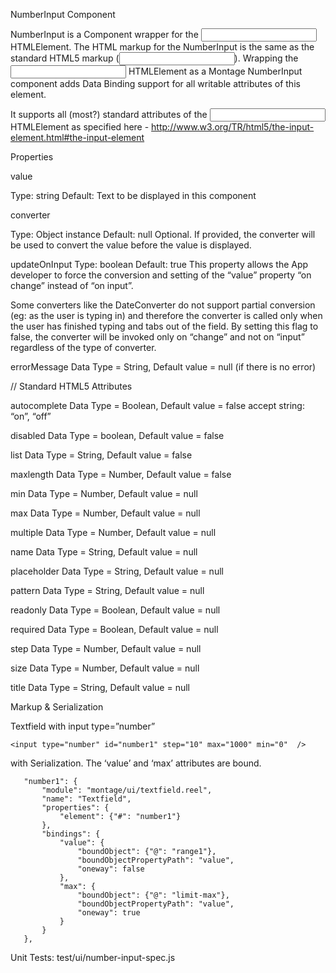 NumberInput Component

NumberInput is a Component wrapper for the <input type=”number”> HTMLElement. The HTML markup for the NumberInput is the same as the standard HTML5 markup (<input>). Wrapping the <input> HTMLElement as a Montage NumberInput component adds Data Binding support for all writable attributes of this element.

It supports all (most?) standard attributes of the <input> HTMLElement as specified here - http://www.w3.org/TR/html5/the-input-element.html#the-input-element

Properties

value

Type: string
Default: 
Text to be displayed in this component

converter

Type: Object instance
Default: null
Optional. If provided, the converter will be used to convert the value before the value is displayed.

updateOnInput
Type: boolean
Default: true
This property allows the App developer to force the conversion and setting of the “value” property “on change” instead of “on input”.

Some converters like the  DateConverter do not support partial conversion (eg: as the user is typing in) and therefore the converter is called only when the user has finished typing and tabs out of the field. By setting this flag to false, the converter will be invoked only on “change” and not on “input” regardless of the type of converter.

errorMessage
Data Type = String, Default value = null (if there is no error)

// Standard HTML5 Attributes

autocomplete
Data Type = Boolean, Default value = false
accept string: “on”, “off”

disabled
Data Type = boolean, Default value = false

list
Data Type = String, Default value = false

maxlength
Data Type = Number, Default value = false

min
Data Type = Number, Default value =  null

max
Data Type = Number, Default value = null

multiple
Data Type = Number, Default value = null

name
Data Type = String, Default value = null

placeholder
Data Type = String, Default value = null

pattern
Data Type = String, Default value = null
    
readonly
Data Type = Boolean, Default value = null

required
Data Type = Boolean, Default value = null

step
Data Type = Number, Default value = null

size
Data Type = Number, Default value = null

title
Data Type = String, Default value = null


Markup & Serialization


Textfield with input type=”number”

	<input type="number" id="number1" step="10" max="1000" min="0"  />
	
with Serialization. The ‘value’ and ‘max’ attributes are bound.

       "number1": {
           "module": "montage/ui/textfield.reel",
           "name": "Textfield",
           "properties": {
               "element": {"#": "number1"}
           },
           "bindings": {
               "value": {
                   "boundObject": {"@": "range1"},
                   "boundObjectPropertyPath": "value",
                   "oneway": false
               },
               "max": {
                   "boundObject": {"@": "limit-max"},
                   "boundObjectPropertyPath": "value",
                   "oneway": true
               }
           }
       },


Unit Tests: test/ui/number-input-spec.js